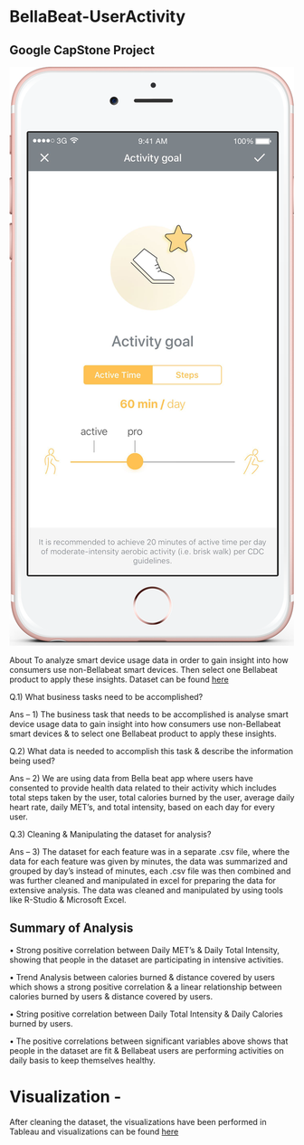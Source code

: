 # BellaBeat-UserActivity
## Google CapStone Project

![BellaBeat](/assets/BellBeat.png)

About
To analyze smart device usage data in order to gain insight into how consumers use non-Bellabeat smart devices. Then select one Bellabeat product to apply these insights. Dataset can be found [here](https://www.kaggle.com/arashnic/fitbit)


Q.1) What business tasks need to be accomplished?

Ans – 1) The business task that needs to be accomplished is analyse smart device usage data to gain insight into how consumers use non-Bellabeat smart devices & to select one Bellabeat product to apply these insights.

Q.2) What data is needed to accomplish this task & describe the information being used? 

Ans – 2) We are using data from Bella beat app where users have consented to provide health data related to their activity which includes total steps taken by the user, total calories burned by the user, average daily heart rate, daily MET’s, and total intensity, based on each day for every user.

Q.3) Cleaning & Manipulating the dataset for analysis? 

Ans – 3) The dataset for each feature was in a separate .csv file, where the data for each feature was given by minutes, the data was summarized and grouped by day’s instead of minutes, each .csv file was then combined and was further cleaned and manipulated in excel for preparing the data for extensive analysis. The data was cleaned and manipulated by using tools like R-Studio & Microsoft Excel.


## Summary of Analysis
•	Strong positive correlation between Daily MET’s & Daily Total Intensity, showing that people in the dataset are participating in intensive activities.

•	Trend Analysis between calories burned & distance covered by users which shows a strong positive correlation & a linear relationship between calories burned by users & distance covered by users.

•	String positive correlation between Daily Total Intensity & Daily Calories burned by users.

•	The positive correlations between significant variables above shows that people in the dataset are fit & Bellabeat users are performing activities on daily basis to keep themselves healthy.

# Visualization - 
After cleaning the dataset, the visualizations have been performed in Tableau and visualizations can be found [here](https://public.tableau.com/app/profile/heem.joshi/viz/BellaBeatUserActivity/BellaBeatUserActivity)
